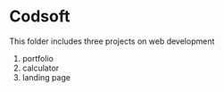 # Codsoft

This folder includes three projects on web development 
1. portfolio
2. calculator
3. landing page

